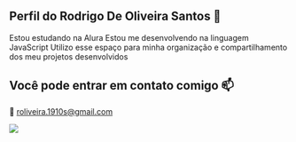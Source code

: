 ## Perfil do Rodrigo De Oliveira Santos 🥇

Estou estudando na Alura
Estou me desenvolvendo na linguagem JavaScript
Utilizo esse espaço para minha organização e compartilhamento dos meu projetos desenvolvidos

## Você pode entrar em contato comigo 📫

📧 roliveira.1910s@gmail.com

![](https://media.tenor.com/fXfaqPLEnWIAAAAd/escorregando-yuri-alberto.gif)
